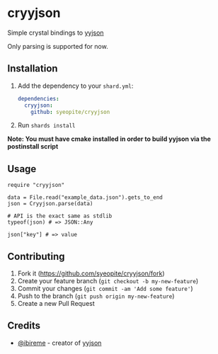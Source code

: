 # cryyjson

Simple crystal bindings to [yyjson](https://github.com/ibireme/yyjson)

Only parsing is supported for now.

## Installation

1. Add the dependency to your `shard.yml`:

   ```yaml
   dependencies:
     cryyjson:
       github: syeopite/cryyjson
   ```

2. Run `shards install`

**Note: You must have cmake installed in order to build yyjson via the postinstall script**

## Usage

```crystal
require "cryyjson"

data = File.read("example_data.json").gets_to_end
json = Cryyjson.parse(data)

# API is the exact same as stdlib
typeof(json) # => JSON::Any

json["key"] # => value
```

## Contributing

1. Fork it (<https://github.com/syeopite/cryyjson/fork>)
2. Create your feature branch (`git checkout -b my-new-feature`)
3. Commit your changes (`git commit -am 'Add some feature'`)
4. Push to the branch (`git push origin my-new-feature`)
5. Create a new Pull Request

## Credits
- [@ibireme](https://github.com/ibireme) - creator of [yyjson](https://github.com/ibireme/yyjson)
